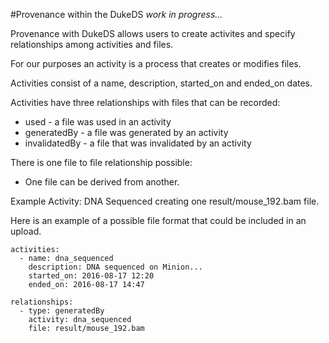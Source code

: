 #Provenance within the DukeDS 
_work in progress..._


Provenance with DukeDS allows users to create activites and specify relationships among activities and files.

For our purposes an activity is a process that creates or modifies files.

Activities consist of a name, description, started_on and ended_on dates.

Activities have three relationships with files that can be recorded:
* used - a file was used in an activity
* generatedBy - a file was generated by an activity
* invalidatedBy - a file that was invalidated by an activity

There is one file to file relationship possible:
* One file can be derived from another.

Example Activity: DNA Sequenced creating one result/mouse_192.bam file.

Here is an example of a possible file format that could be included in an upload.
```
activities:
  - name: dna_sequenced
    description: DNA sequenced on Minion...
    started_on: 2016-08-17 12:20
    ended_on: 2016-08-17 14:47

relationships:
  - type: generatedBy
    activity: dna_sequenced
    file: result/mouse_192.bam
```

